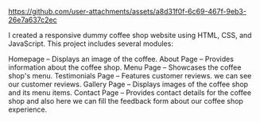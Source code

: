 

https://github.com/user-attachments/assets/a8d31f0f-6c69-467f-9eb3-26e7a637c2ec

I created a responsive dummy coffee shop website using HTML, CSS, and JavaScript. This project includes several modules:

Homepage – Displays an image of the coffee.
About Page – Provides information about the coffee shop.
Menu Page – Showcases the coffee shop's menu.
Testimonials Page – Features customer reviews. we can see our customer reviews.
Gallery Page – Displays images of the coffee shop and its menu items.
Contact Page – Provides contact details for the coffee shop and also here we can fill the feedback form about our coffee shop experience.

